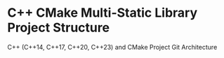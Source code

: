 # C++ CMake Multi-Static Library Project Structure
C++ (C++14, C++17, C++20, C++23) and CMake Project Git Architecture
